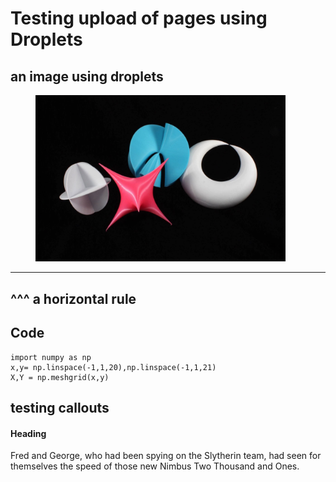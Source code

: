 <!-- <link href="https://media.uwex.edu/app/droplets_v3/css/droplets.css" rel="stylesheet">
<script href="https://media.uwex.edu/app/droplets_v3/script/droplets.js" type="test/javascript"></script> -->


<div id="uws-droplets-page">
  <!-- Droplets elements and components -->



# Testing upload of pages using Droplets


## an image using droplets

<figure>
  <img src="hauser_menagerie.jpg" alt="A menagerie of Herwig Hauser surfaces" width="400"/>
</figure>


<hr>

## ^^^ a horizontal rule

## Code

```
import numpy as np
x,y= np.linspace(-1,1,20),np.linspace(-1,1,21)
X,Y = np.meshgrid(x,y)
```

## testing callouts

<div class="callout success" role="note"> <!-- add role="note" if supplement content and not aesthetic -->
  <h4>Heading</h4>
  <p>Fred and George, who had been spying on the Slytherin team, had seen for themselves the speed of those new Nimbus Two Thousand and Ones.</p>
</div>


</div>
